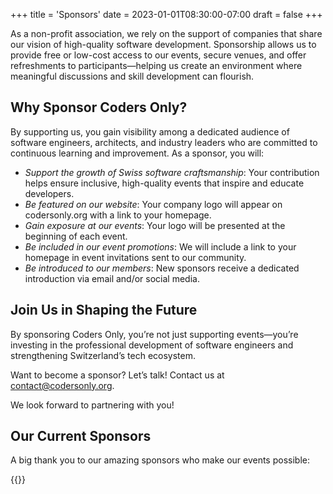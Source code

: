 +++
title = 'Sponsors'
date = 2023-01-01T08:30:00-07:00
draft = false
+++

As a non-profit association, we rely on the support of companies that share our
vision of high-quality software development. Sponsorship allows us to provide
free or low-cost access to our events, secure venues, and offer refreshments to
participants—helping us create an environment where meaningful discussions and
skill development can flourish.

## Why Sponsor Coders Only?

By supporting us, you gain visibility among a dedicated audience of software
engineers, architects, and industry leaders who are committed to continuous
learning and improvement. As a sponsor, you will:

- *Support the growth of Swiss software craftsmanship*: Your contribution helps ensure inclusive, high-quality events that inspire and educate developers.
- *Be featured on our website*: Your company logo will appear on codersonly.org with a link to your homepage.
- *Gain exposure at our events*: Your logo will be presented at the beginning of each event.
- *Be included in our event promotions*: We will include a link to your homepage in event invitations sent to our community.
- *Be introduced to our members*: New sponsors receive a dedicated introduction via email and/or social media.

## Join Us in Shaping the Future

By sponsoring Coders Only, you’re not just supporting events—you’re investing
in the professional development of software engineers and strengthening
Switzerland’s tech ecosystem.

Want to become a sponsor? Let’s talk! Contact us at
[contact@codersonly.org](mailto:contact@codersonly.org).

We look forward to partnering with you!

## Our Current Sponsors

A big thank you to our amazing sponsors who make our events possible:

{{<sponsors>}}

